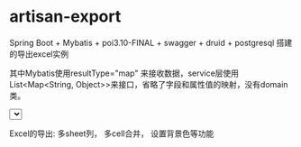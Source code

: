 # artisan-export

Spring Boot + Mybatis + poi3.10-FINAL + swagger + druid + postgresql 搭建的导出excel实例

其中Mybatis使用resultType="map"   来接收数据，service层使用 List<Map<String, Object>>来接口，省略了字段和属性值的映射，没有domain类。 

<select id="selectCircuitInfoByFlowIdAndAttempType"  resultType="map"  parameterType="java.lang.String">
			SELECT
				pcb.esop_order_no,
				pcb.limit_time,
				ptc.attemp_type,
				ptc.name,
				ptc.bandwidth,
				ptc.rate,
				ptc.qos,
				ptc.a_trans_site_name,
				ptc.a_trans_room_name,
				ptc.start_device_name,
				ptc.start_equipport_name,
				ptc.a_trans_cpt_name,
				ptc.customer_addr_a,
				ptc.customer_contact_person_a,
				ptc.customer_contact_phone_a,
				ptc.customer_addr_z,
				ptc.customer_contact_person_z,
				ptc.customer_contact_phone_z,
				ptc.connection_site,
				ptc.z_trans_site_name,
				ptc.z_trans_room_name,
				ptc.end_device_name,
				ptc.end_equipport_name,
				ptc.z_trans_cpt_name,
				ptc.route_remark,
				ptc.cic_level,
				ptc.ext_ids,
				ptc.service_level,
				ptc.handler_dept,
				ptc.use_type,
				ptc.is_priority_monitors_traph,
				ptc.rent_usdollars,
				ptc.rent_yuan,
				ptc.term,
				ptc.circuit_alias,
				ptc.comments 
			FROM
				proc_temp_circuit ptc
				LEFT JOIN proc_circuit_businessinfo pcb ON ptc.flow_id = pcb.flow_id 
			WHERE 
				ptc.flow_id = #{flowId}
			And 
				ptc.attemp_type = #{attempType}
			ORDER BY
				ptc.id desc
	</select>
  
  
  
  
  Excel的导出: 多sheet列， 多cell合并， 设置背景色等功能
